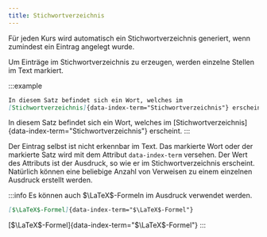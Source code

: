 ```yaml
---
title: Stichwortverzeichnis
---
```


Für jeden Kurs wird automatisch ein Stichwortverzeichnis generiert, wenn
zumindest ein Eintrag angelegt wurde.

Um Einträge im Stichwortverzeichnis zu erzeugen, werden einzelne Stellen im
Text markiert.

:::example
```markdown
In diesem Satz befindet sich ein Wort, welches im
[Stichwortverzeichnis]{data-index-term="Stichwortverzeichnis"} erscheint.
```

In diesem Satz befindet sich ein Wort, welches im
[Stichwortverzeichnis]{data-index-term="Stichwortverzeichnis"} erscheint.
:::

Der Eintrag selbst ist nicht erkennbar im Text. Das markierte Wort oder der
markierte Satz wird mit dem Attribut `data-index-term` versehen. Der Wert
des Attributs ist der Ausdruck, so wie er im Stichwortverzeichnis erscheint.
Natürlich können eine beliebige Anzahl von Verweisen zu einem einzelnen
Ausdruck erstellt werden.

:::info
Es können auch $\LaTeX$-Formeln im Ausdruck verwendet werden.

```markdown
[$\LaTeX$-Formel]{data-index-term="$\LaTeX$-Formel"}
```

[$\LaTeX$-Formel]{data-index-term="$\LaTeX$-Formel"}
:::
